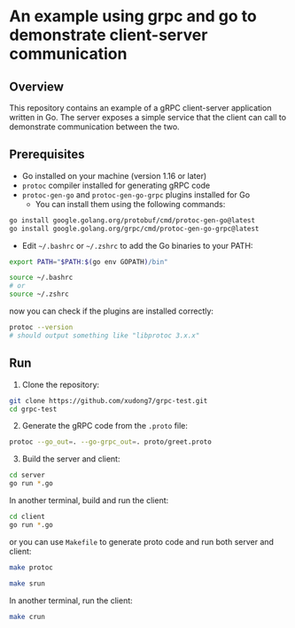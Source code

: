 # An example using grpc and go to demonstrate client-server communication

## Overview

This repository contains an example of a gRPC client-server application written in Go. The server exposes a simple service that the client can call to demonstrate communication between the two.

## Prerequisites

- Go installed on your machine (version 1.16 or later)
- `protoc` compiler installed for generating gRPC code
- `protoc-gen-go` and `protoc-gen-go-grpc` plugins installed for Go
  - You can install them using the following commands:

```bash
go install google.golang.org/protobuf/cmd/protoc-gen-go@latest
go install google.golang.org/grpc/cmd/protoc-gen-go-grpc@latest
```

- Edit `~/.bashrc` or `~/.zshrc` to add the Go binaries to your PATH:

```bash
export PATH="$PATH:$(go env GOPATH)/bin"
```

```bash
source ~/.bashrc
# or
source ~/.zshrc
```

now you can check if the plugins are installed correctly:

```bash
protoc --version
# should output something like "libprotoc 3.x.x"
```

## Run

1. Clone the repository:

```bash
git clone https://github.com/xudong7/grpc-test.git
cd grpc-test
```

2. Generate the gRPC code from the `.proto` file:

```bash
protoc --go_out=. --go-grpc_out=. proto/greet.proto
```

3. Build the server and client:

```bash
cd server
go run *.go
```

In another terminal, build and run the client:

```bash
cd client
go run *.go
```

or you can use `Makefile` to generate proto code and run both server and client:

```bash
make protoc
```

```bash
make srun
```

In another terminal, run the client:

```bash
make crun
```
